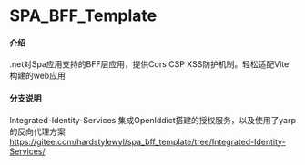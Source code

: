 # SPA_BFF_Template

#### 介绍
.net对Spa应用支持的BFF层应用，提供Cors CSP XSS防护机制。轻松适配Vite构建的web应用

#### 分支说明 

Integrated-Identity-Services 集成OpenIddict搭建的授权服务，以及使用了yarp的反向代理方案
https://gitee.com/hardstylewyl/spa_bff_template/tree/Integrated-Identity-Services/
